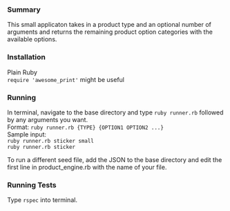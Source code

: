 ### Summary
This small applicaton takes in a product type and an optional number of arguments and returns the remaining product option categories with the available options.  

### Installation
Plain Ruby  
```require 'awesome_print'``` might be useful   

### Running
In terminal, navigate to the base directory and type ```ruby runner.rb``` followed by any arguments you want.  
Format: 
``` ruby runner.rb {TYPE} {OPTION1 OPTION2 ...} ```  
Sample input:  
```ruby runner.rb sticker small```  
```ruby runner.rb sticker ```  

To run a different seed file, add the JSON to the base directory and edit the first line in product_engine.rb with the name of your file. 

### Running Tests
Type ``` rspec ```  into terminal.